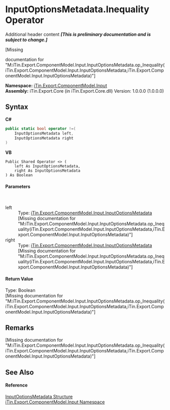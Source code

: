 # InputOptionsMetadata.Inequality Operator 
Additional header content _**\[This is preliminary documentation and is subject to change.\]**_

\[Missing <summary> documentation for "M:iTin.Export.ComponentModel.Input.InputOptionsMetadata.op_Inequality(iTin.Export.ComponentModel.Input.InputOptionsMetadata,iTin.Export.ComponentModel.Input.InputOptionsMetadata)"\]

**Namespace:**&nbsp;<a href="ecb5b195-9cf6-cd2f-1a84-5e83a0fe636f">iTin.Export.ComponentModel.Input</a><br />**Assembly:**&nbsp;iTin.Export.Core (in iTin.Export.Core.dll) Version: 1.0.0.0 (1.0.0.0)

## Syntax

**C#**<br />
``` C#
public static bool operator !=(
	InputOptionsMetadata left,
	InputOptionsMetadata right
)
```

**VB**<br />
``` VB
Public Shared Operator <> ( 
	left As InputOptionsMetadata,
	right As InputOptionsMetadata
) As Boolean
```


#### Parameters
&nbsp;<dl><dt>left</dt><dd>Type: <a href="3f556533-f2b1-e5e6-2133-0399207aad93">iTin.Export.ComponentModel.Input.InputOptionsMetadata</a><br />\[Missing <param name="left"/> documentation for "M:iTin.Export.ComponentModel.Input.InputOptionsMetadata.op_Inequality(iTin.Export.ComponentModel.Input.InputOptionsMetadata,iTin.Export.ComponentModel.Input.InputOptionsMetadata)"\]</dd><dt>right</dt><dd>Type: <a href="3f556533-f2b1-e5e6-2133-0399207aad93">iTin.Export.ComponentModel.Input.InputOptionsMetadata</a><br />\[Missing <param name="right"/> documentation for "M:iTin.Export.ComponentModel.Input.InputOptionsMetadata.op_Inequality(iTin.Export.ComponentModel.Input.InputOptionsMetadata,iTin.Export.ComponentModel.Input.InputOptionsMetadata)"\]</dd></dl>

#### Return Value
Type: Boolean<br />\[Missing <returns> documentation for "M:iTin.Export.ComponentModel.Input.InputOptionsMetadata.op_Inequality(iTin.Export.ComponentModel.Input.InputOptionsMetadata,iTin.Export.ComponentModel.Input.InputOptionsMetadata)"\]

## Remarks
\[Missing <remarks> documentation for "M:iTin.Export.ComponentModel.Input.InputOptionsMetadata.op_Inequality(iTin.Export.ComponentModel.Input.InputOptionsMetadata,iTin.Export.ComponentModel.Input.InputOptionsMetadata)"\]

## See Also


#### Reference
<a href="3f556533-f2b1-e5e6-2133-0399207aad93">InputOptionsMetadata Structure</a><br /><a href="ecb5b195-9cf6-cd2f-1a84-5e83a0fe636f">iTin.Export.ComponentModel.Input Namespace</a><br />